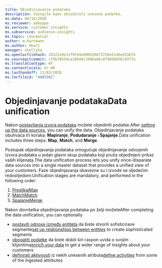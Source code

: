 ```yaml
---
title: Objedinjavanje podataka
description: Saznajte kako objediniti unesene podatke.
ms.date: 04/16/2020
ms.reviewer: adkuppa
ms.service: customer-insights
ms.subservice: audience-insights
ms.topic: conceptual
author: m-hartmann
ms.author: mhart
manager: shellyha
ms.openlocfilehash: 24321e9e11f9fd4e800526673726e5146ed33674
ms.sourcegitcommit: cf9b78559ca189d4c2086a66c879098d56c0377a
ms.translationtype: HT
ms.contentlocale: hr-HR
ms.lasthandoff: 11/03/2020
ms.locfileid: "4405302"
---
```

# <a name="data-unification"></a><span data-ttu-id="ab842-103">Objedinjavanje podataka</span><span class="sxs-lookup"><span data-stu-id="ab842-103">Data unification</span></span>

<span data-ttu-id="ab842-104">Nakon [postavljanja izvora podataka](data-sources.md) možete objediniti podatke.</span><span class="sxs-lookup"><span data-stu-id="ab842-104">After [setting up the data sources](data-sources.md), you can unify the data.</span></span> <span data-ttu-id="ab842-105">Objedinjavanje podataka obuhvaća tri koraka: **Mapiranje**, **Podudaranje** i **Spajanje**.</span><span class="sxs-lookup"><span data-stu-id="ab842-105">Data unification includes three steps: **Map**, **Match**, and **Merge**.</span></span>

<span data-ttu-id="ab842-106">Postupak objedinjavanja podataka omogućuje objedinjavanje odvojenih izvora podataka u jedan glavni skup podataka koji pruža objedinjeni prikaz vaših klijenata.</span><span class="sxs-lookup"><span data-stu-id="ab842-106">The data unification process lets you unify once-disparate data sources into a single master dataset that provides a unified view of your customers.</span></span> <span data-ttu-id="ab842-107">Faze objedinjavanja obavezne su i izvode se sljedećim redoslijedom:</span><span class="sxs-lookup"><span data-stu-id="ab842-107">Unification stages are mandatory, and performed in the following order:</span></span>

1. [<span data-ttu-id="ab842-108">Preslikaj</span><span class="sxs-lookup"><span data-stu-id="ab842-108">Map</span></span>](map-entities.md)
2. [<span data-ttu-id="ab842-109">Match</span><span class="sxs-lookup"><span data-stu-id="ab842-109">Match</span></span>](match-entities.md)
3. [<span data-ttu-id="ab842-110">Spajanje</span><span class="sxs-lookup"><span data-stu-id="ab842-110">Merge</span></span>](merge-entities.md)

<span data-ttu-id="ab842-111">Nakon dovršetka objedinjavanja podataka po želji možete</span><span class="sxs-lookup"><span data-stu-id="ab842-111">After completing the data unification, you can optionally</span></span>

- <span data-ttu-id="ab842-112">[postaviti odnose između entiteta](relationships.md) da biste stvorili sofisticirane segmente</span><span class="sxs-lookup"><span data-stu-id="ab842-112">[set up relationships between entities](relationships.md) to create sophisticated segments</span></span>
- <span data-ttu-id="ab842-113">[obogatiti podatke](enrichment-hub.md) da biste dobili širi raspon uvida o svojim klijentima</span><span class="sxs-lookup"><span data-stu-id="ab842-113">[enrich your data](enrichment-hub.md) to get a wider range of insights about your customers</span></span>
- <span data-ttu-id="ab842-114">[definirati aktivnosti](activities.md) iz nekih unesenih atributa</span><span class="sxs-lookup"><span data-stu-id="ab842-114">[define activities](activities.md) from some of the ingested attributes</span></span>

